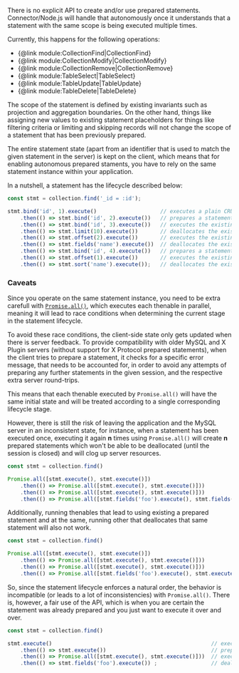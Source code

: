 There is no explicit API to create and/or use prepared statements. Connector/Node.js will handle that autonomously once it understands that a statement with the same scope is being executed multiple times.

Currently, this happens for the following operations:

- {@link module:CollectionFind|CollectionFind}
- {@link module:CollectionModify|CollectionModify}
- {@link module:CollectionRemove|CollectionRemove}
- {@link module:TableSelect|TableSelect}
- {@link module:TableUpdate|TableUpdate}
- {@link module:TableDelete|TableDelete}

The scope of the statement is defined by existing invariants such as projection and aggregation boundaries. On the other hand, things like assigning new values to existing statement placeholders for things like filtering criteria or limiting and skipping records will not change the scope of a statement that has been previously prepared.

The entire statement state (apart from an identifier that is used to match the given statement in the server) is kept on the client, which means that for enabling autonomous prepared staments, you have to rely on the same statement instance within your application.

In a nutshell, a statement has the lifecycle described below:

```js
const stmt = collection.find('_id = :id');

stmt.bind('id', 1).execute()                    // executes a plain CRUD operation
    .then(() => stmt.bind('id', 2).execute())   // prepares a statement and executes it
    .then(() => stmt.bind('id', 3).execute())   // executes the existing prepared statement
    .then(() => stmt.limit(10).execute())       // deallocates the existing statement, prepares a new one and executes it
    .then(() => stmt.offset(2).execute())       // executes the existing prepared statement
    .then(() => stmt.fields('name').execute())  // deallocates the existing statement and executes a plain CRUD operation
    .then(() => stmt.bind('id', 4).execute())   // prepares a statement and executes it
    .then(() => stmt.offset(1).execute())       // executes the existing prepared statement
    .then(() => stmt.sort('name').execute());   // deallocates the existing statement and executes a plain CRUD operation
```

### Caveats

Since you operate on the same statement instance, you need to be extra carefull with [`Promise.all()`](https://developer.mozilla.org/en-US/docs/Web/JavaScript/Reference/Global_Objects/Promise/all), which executes each thenable in parallel, meaning it will lead to race conditions when determining the current stage in the statement lifecycle.

To avoid these race conditions, the client-side state only gets updated when there is server feedback. To provide compatibility with older MySQL and X Plugin servers (without support for X Protocol prepared statements), when the client tries to prepare a statement, it checks for a specific error message, that needs to be accounted for, in order to avoid any attempts of preparing any further statements in the given session, and the respective extra server round-trips.

This means that each thenable executed by `Promise.all()` will have the same initial state and will be treated according to a single corresponding lifecycle stage.

However, there is still the risk of leaving the application and the MySQL server in an inconsistent state, for instance, when a statement has been executed once, executing it again **n** times using `Promise.all()` will create **n** prepared statements which won't be able to be deallocated (until the session is closed) and will clog up server resources.

```js
const stmt = collection.find()

Promise.all([stmt.execute(), stmt.execute()])                                                 // executes a plain CRUD operation twice
    .then(() => Promise.all([stmt.execute(), stmt.execute()]))                                // prepares two statements and executes the latter twice
    .then(() => Promise.all([stmt.execute(), stmt.execute()]))                                // executes the last statement twice
    .then(() => Promise.all([stmt.fields('foo').execute(), stmt.fields('bar').execute()]));   // deallocates only the last statement
```

Additionally, running thenables that lead to using existing a prepared statement and at the same, running other that deallocates that same statement will also not work.

```js
const stmt = collection.find()

Promise.all([stmt.execute(), stmt.execute()])
    .then(() => Promise.all([stmt.execute(), stmt.execute()]))
    .then(() => Promise.all([stmt.execute(), stmt.execute()]))
    .then(() => Promise.all([stmt.fields('foo').execute(), stmt.execute()])); // Server error on the 2nd call, since the state is still not up-to-date and the client will try to execute the prepared statement
```

So, since the statement lifecycle enforces a natural order, the behavior is incompatible (or leads to a lot of inconsistencies) with `Promise.all()`. There is, however, a fair use of the API, which is when you are certain the statement was already prepared and you just want to execute it over and over.

```js
const stmt = collection.find()

stmt.execute()                                                  // executes a plain CRUD operation
    .then(() => stmt.execute())                                 // prepares a statement and executes it
    .then(() => Promise.all([stmt.execute(), stmt.execute()]))  // executes the prepared statement twice
    .then(() => stmt.fields('foo').execute()) ;                 // deallocates the existing statement and executes a plain CRUD operation
```

